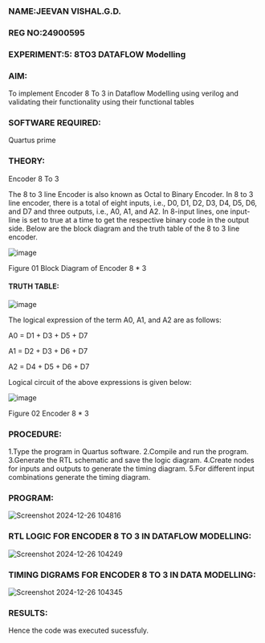 ### NAME:JEEVAN VISHAL.G.D.
### REG NO:24900595
###  EXPERIMENT:5: 8TO3 DATAFLOW Modelling

### AIM:

To implement  Encoder 8 To 3 in Dataflow Modelling using verilog and validating their functionality using their functional tables

### SOFTWARE REQUIRED:
Quartus prime

### THEORY:

Encoder 8 To 3

The 8 to 3 line Encoder is also known as Octal to Binary Encoder. In 8 to 3 line encoder, there is a total of eight inputs, i.e., D0, D1, D2, D3, D4, D5, D6, and D7 and three outputs, i.e., A0, A1, and A2. In 8-input lines, one input-line is set to true at a time to get the respective binary code in the output side. Below are the block diagram and the truth table of the 8 to 3 line encoder.

![image](https://github.com/naavaneetha/ENCODER8TO3DATAFLOW/assets/154305477/0bc242c1-eb9e-4c47-afe5-30428470efc3)

Figure 01  Block Diagram of Encoder 8 * 3

#### TRUTH TABLE:

![image](https://github.com/naavaneetha/ENCODER8TO3DATAFLOW/assets/154305477/35496b14-ae6e-4cd1-9abd-d6736b576575)

The logical expression of the term A0, A1, and A2 are as follows:

A0 = D1 + D3 + D5 + D7

A1 = D2 + D3 + D6 + D7

A2 = D4 + D5 + D6 + D7

Logical circuit of the above expressions is given below:

![image](https://github.com/naavaneetha/ENCODER8TO3DATAFLOW/assets/154305477/95acaee6-c873-4c75-89eb-ef09fb158053)

Figure 02  Encoder 8 * 3

### PROCEDURE:
1.Type the program in Quartus software.
 2.Compile and run the program.
 3.Generate the RTL schematic and save the logic diagram.
 4.Create nodes for inputs and outputs to generate the timing diagram.
 5.For different input combinations generate the timing diagram.
### PROGRAM:
![Screenshot 2024-12-26 104816](https://github.com/user-attachments/assets/25430261-b567-4649-9f75-dae7be957f4d)

### RTL LOGIC FOR ENCODER 8 TO 3 IN DATAFLOW MODELLING:
![Screenshot 2024-12-26 104249](https://github.com/user-attachments/assets/4290bef3-dc7e-4c0a-9ca6-332df268662e)


### TIMING DIGRAMS FOR ENCODER 8 TO 3 IN DATA MODELLING:
![Screenshot 2024-12-26 104345](https://github.com/user-attachments/assets/14872f63-d7d6-4007-9f90-d1bae009efb6)

### RESULTS:
Hence the code was executed sucessfuly.





